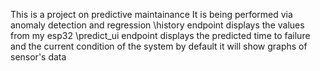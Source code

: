 This is a project on predictive maintainance
It is being performed via anomaly detection and regression
\history endpoint displays the values from my esp32
\predict_ui endpoint displays the predicted time to failure and the current condition of the system
by default it will show graphs of  sensor's data

